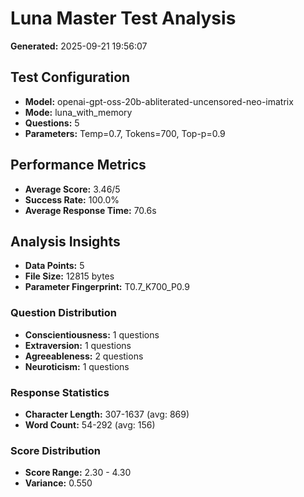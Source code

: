 # Luna Master Test Analysis

**Generated:** 2025-09-21 19:56:07

## Test Configuration
- **Model:** openai-gpt-oss-20b-abliterated-uncensored-neo-imatrix
- **Mode:** luna_with_memory
- **Questions:** 5
- **Parameters:** Temp=0.7, Tokens=700, Top-p=0.9

## Performance Metrics
- **Average Score:** 3.46/5
- **Success Rate:** 100.0%
- **Average Response Time:** 70.6s

## Analysis Insights
- **Data Points:** 5
- **File Size:** 12815 bytes
- **Parameter Fingerprint:** T0.7_K700_P0.9

### Question Distribution
- **Conscientiousness:** 1 questions
- **Extraversion:** 1 questions
- **Agreeableness:** 2 questions
- **Neuroticism:** 1 questions

### Response Statistics
- **Character Length:** 307-1637 (avg: 869)
- **Word Count:** 54-292 (avg: 156)

### Score Distribution
- **Score Range:** 2.30 - 4.30
- **Variance:** 0.550
